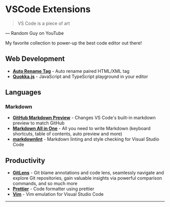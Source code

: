 # VSCode Extensions

> VS Code is a piece of art

&mdash; Random Guy on YouTube

My favorite collection to power-up the best code editor out there!

## Web Development

- [**Auto Rename Tag**][3] - Auto rename paired HTML/XML tag
- [**Quokka.js**][2] - JavaScript and TypeScript playground in your editor

## Languages

### Markdown

- [**GitHub Markdown Preview**][6] - Changes VS Code's built-in markdown preview to match GitHub
- [**Markdown All in One**][1] - All you need to write Markdown (keyboard shortcuts, table of contents, auto preview and more)
- [**markdownlint**][8] - Markdown linting and style checking for Visual Studio Code

## Productivity

- [**GitLens**][7] - Git blame annotations and code lens, seamlessly navigate and explore Git repositories, gain valuable insights via powerful comparison commands, and so much more
- [**Prettier**][5] - Code formatter using prettier
- [**Vim**][4] - Vim emulation for Visual Studio Code

---

  [1]: https://marketplace.visualstudio.com/items?itemName=yzhang.markdown-all-in-one
  [2]: https://marketplace.visualstudio.com/items?itemName=WallabyJs.quokka-vscode
  [3]: https://marketplace.visualstudio.com/items?itemName=formulahendry.auto-rename-tag
  [4]: https://marketplace.visualstudio.com/items?itemName=vscodevim.vim
  [5]: https://marketplace.visualstudio.com/items?itemName=esbenp.prettier-vscode
  [6]: https://marketplace.visualstudio.com/items?itemName=bierner.github-markdown-preview
  [7]: https://marketplace.visualstudio.com/items?itemName=eamodio.gitlens
  [8]: https://marketplace.visualstudio.com/items?itemName=DavidAnson.vscode-markdownlint